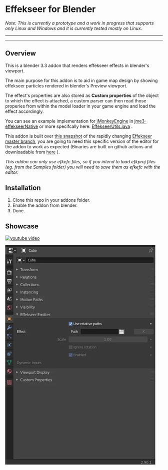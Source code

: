 # Effekseer for Blender

*Note: This is currently a prototype and a work in progress that supports only Linux and Windows and it is currently tested mostly on Linux.*

----
----


## Overview

This is a blender 3.3 addon that renders effekseer effects in blender's viewport. 

The main purpose for this addon is to aid in game map design by showing effekseer particles rendered in blender's Preview viewport. 

The effect's properties are also stored as **Custom properties**  of the object to which the effect is attached, a custom parser can then read those properies from within the model loader in your game engine and load the effect accordingly.

You can see an example implementation for [jMonkeyEngine](https://jmonkeyengine.org) in  [jme3-effekseerNative](https://github.com/riccardobl/jme-effekseerNative) or more specifcally here: [EffekseerUtils.java](https://github.com/riccardobl/jme-effekseerNative/blob/master/src/main/java/com/jme/effekseer/EffekseerUtils.java#L315-L350) .

This addon is built over [this snapshot](https://github.com/riccardobl/Effekseer/tree/ForBlenderAddon) of the rapidly changing [Effekseer master branch](https://github.com/effekseer/Effekseer), you are going to need this specific version of the editor for the addon to work as expected (Binaries are built on github actions and downloadable from [here](https://github.com/riccardobl/Effekseer/releases) ).

*This addon can only use efkefc files, so if you intend to load efkproj files (eg. from the Samples folder) you will need to save them as efkefc with the editor.*



## Installation

1. Clone this repo in your addons folder.
2. Enable the addon from blender. 
3. Done.

## Showcase

[![youtube video](https://img.youtube.com/vi/48f-wYo8M1A/0.jpg)](https://www.youtube.com/watch?v=48f-wYo8M1A)


![Screenshot from 2021-01-07 16-12-22](img/Screenshot%20from%202021-01-07%2016-12-22.webp)